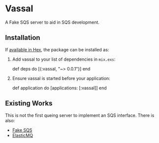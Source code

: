 # Vassal

A Fake SQS server to aid in SQS development.

## Installation

If [available in Hex](https://hex.pm/docs/publish), the package can be installed as:

  1. Add vassal to your list of dependencies in `mix.exs`:

        def deps do
          [{:vassal, "~> 0.0.1"}]
        end

  2. Ensure vassal is started before your application:

        def application do
          [applications: [:vassal]]
        end

## Existing Works

This is not the first queing server to implement an SQS interface.  There is
also:

- [Fake SQS](https://github.com/iain/fake_sqs)
- [ElasticMQ](https://github.com/adamw/elasticmq)
